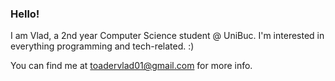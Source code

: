 ### Hello!

I am Vlad, a 2nd year Computer Science student @ UniBuc. I'm interested in everything programming and tech-related. :)

You can find me at toadervlad01@gmail.com for more info.

<!--
**vladfxstoader/vladfxstoader** is a ✨ _special_ ✨ repository because its `README.md` (this file) appears on your GitHub profile.

Here are some ideas to get you started:

- 🔭 I’m currently working on ...
- 🌱 I’m currently learning ...
- 👯 I’m looking to collaborate on ...
- 🤔 I’m looking for help with ...
- 💬 Ask me about ...
- 📫 How to reach me: ...
- 😄 Pronouns: ...
- ⚡ Fun fact: ...
-->
